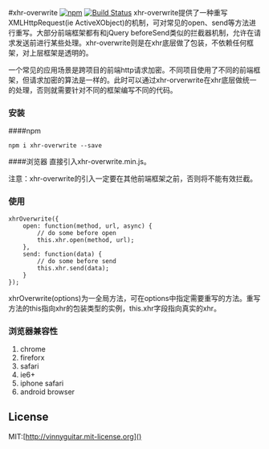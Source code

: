 #xhr-overwrite [![npm](https://img.shields.io/npm/v/xhr-overwrite.svg?maxAge=2592000)](https://www.npmjs.com/package/xhr-overwrite) [![Build Status](https://travis-ci.org/vinnyguitar/xhr-overwrite.svg?branch=master)](https://travis-ci.org/vinnyguitar/xhr-overwrite)
xhr-overwrite提供了一种重写XMLHttpRequest(ie ActiveXObject)的机制，可对常见的open、send等方法进行重写。大部分前端框架都有和jQuery beforeSend类似的拦截器机制，允许在请求发送前进行某些处理。xhr-overwrite则是在xhr底层做了包装，不依赖任何框架，对上层框架是透明的。

一个常见的应用场景是跨项目的前端http请求加密。不同项目使用了不同的前端框架，但请求加密的算法是一样的。此时可以通过xhr-orverwrite在xhr底层做统一的处理，否则就需要针对不同的框架编写不同的代码。
### 安装
####npm
```
npm i xhr-overwrite --save
```

####浏览器
直接引入xhr-overwrite.min.js。

注意：xhr-overwrite的引入一定要在其他前端框架之前，否则将不能有效拦截。
### 使用
```
xhrOverwrite({
	open: function(method, url, async) {
		// do some before open
		this.xhr.open(method, url);
	},
	send: function(data) {
		// do some before send
		this.xhr.send(data);
	}
});
```
xhrOverwrite(options)为一全局方法，可在options中指定需要重写的方法。重写方法的this指向xhr的包装类型的实例，this.xhr字段指向真实的xhr。

### 浏览器兼容性
1. chrome
2. fireforx
3. safari
4. ie6+
5. iphone safari
6. android browser

## License
MIT:[http://vinnyguitar.mit-license.org]()
